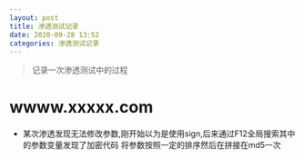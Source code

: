 ```yaml
---
layout: post
title: 渗透测试记录
date: 2020-09-28 13:52
categories: 渗透测试记录
---
```

> 记录一次渗透测试中的过程
# wwww.xxxxx.com
* 某次渗透发现无法修改参数,刚开始以为是使用sign,后来通过F12全局搜索其中的参数变量发现了加密代码
将参数按照一定的排序然后在拼接在md5一次
